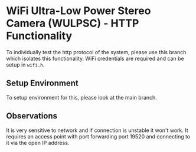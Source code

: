 # WiFi Ultra-Low Power Stereo Camera (WULPSC) - HTTP Functionality
To individually test the http protocol of the system, please use this branch which isolates this functionality. WiFi credentials are required and can be setup in ``wifi.h``.

## Setup Environment
To setup environment for this, please look at the main branch.

## Observations
It is very sensitive to network and if connection is unstable it won't work. It requires an access point with port forwarding port 19520 and connecting to it via the open IP address.
